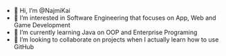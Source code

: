 - 👋 Hi, I’m @NajmiKai
- 👀 I’m interested in Software Engineering that focuses on App, Web and Game Development
- 🌱 I’m currently learning Java on OOP and Enterprise Programing
- 💞️ I’m looking to collaborate on projects when I actually learn how to use GitHub

<!---
NajmiKai/NajmiKai is a ✨ special ✨ repository because its `README.md` (this file) appears on your GitHub profile.
You can click the Preview link to take a look at your changes.
--->
